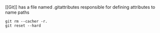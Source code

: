 [[Git]] has a file named .gitattributes responsible for defining attributes to name paths

```shell
git rm --cacher -r.
git reset --hard
```
